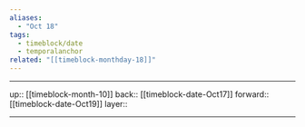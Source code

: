```yaml
---
aliases:
  - "Oct 18"
tags:
  - timeblock/date
  - temporalanchor
related: "[[timeblock-monthday-18]]"
---
```




***

up:: [[timeblock-month-10]]
back:: [[timeblock-date-Oct17]]
forward:: [[timeblock-date-Oct19]]
layer:: 

***

